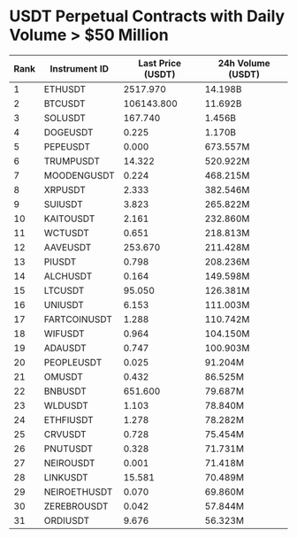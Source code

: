 # USDT Perpetual Contracts with Daily Volume > $50 Million

| Rank | Instrument ID | Last Price (USDT) | 24h Volume (USDT) |
|------|---------------|-------------------|-------------------|
| 1 | ETHUSDT | 2517.970 | 14.198B |
| 2 | BTCUSDT | 106143.800 | 11.692B |
| 3 | SOLUSDT | 167.740 | 1.456B |
| 4 | DOGEUSDT | 0.225 | 1.170B |
| 5 | PEPEUSDT | 0.000 | 673.557M |
| 6 | TRUMPUSDT | 14.322 | 520.922M |
| 7 | MOODENGUSDT | 0.224 | 468.215M |
| 8 | XRPUSDT | 2.333 | 382.546M |
| 9 | SUIUSDT | 3.823 | 265.822M |
| 10 | KAITOUSDT | 2.161 | 232.860M |
| 11 | WCTUSDT | 0.651 | 218.813M |
| 12 | AAVEUSDT | 253.670 | 211.428M |
| 13 | PIUSDT | 0.798 | 208.236M |
| 14 | ALCHUSDT | 0.164 | 149.598M |
| 15 | LTCUSDT | 95.050 | 126.381M |
| 16 | UNIUSDT | 6.153 | 111.003M |
| 17 | FARTCOINUSDT | 1.288 | 110.742M |
| 18 | WIFUSDT | 0.964 | 104.150M |
| 19 | ADAUSDT | 0.747 | 100.903M |
| 20 | PEOPLEUSDT | 0.025 | 91.204M |
| 21 | OMUSDT | 0.432 | 86.525M |
| 22 | BNBUSDT | 651.600 | 79.687M |
| 23 | WLDUSDT | 1.103 | 78.840M |
| 24 | ETHFIUSDT | 1.278 | 78.282M |
| 25 | CRVUSDT | 0.728 | 75.454M |
| 26 | PNUTUSDT | 0.328 | 71.731M |
| 27 | NEIROUSDT | 0.001 | 71.418M |
| 28 | LINKUSDT | 15.581 | 70.489M |
| 29 | NEIROETHUSDT | 0.070 | 69.860M |
| 30 | ZEREBROUSDT | 0.042 | 57.844M |
| 31 | ORDIUSDT | 9.676 | 56.323M |
